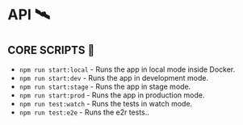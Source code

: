 # API 🛰️

## CORE SCRIPTS :hammer:

-   `npm run start:local` - Runs the app in local mode inside Docker.
-   `npm run start:dev` - Runs the app in development mode.
-   `npm run start:stage` - Runs the app in stage mode.
-   `npm run start:prod` - Runs the app in production mode.
-   `npm run test:watch` - Runs the tests in watch mode.
-   `npm run test:e2e` - Runs the e2r tests..
